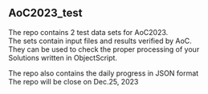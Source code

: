 ## AoC2023_test
The repo contains 2 test data sets for AoC2023.   
The sets contain input files and results verified by AoC.   
They can be used to check the proper processing of your   
Solutions written in ObjectScript.   

The repo also contains the daily progress in JSON format      
The repo will be close on Dec.25, 2023  
